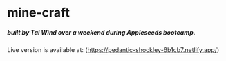 # mine-craft
##### built by Tal Wind over a weekend during Appleseeds bootcamp.
Live version is available at: (https://pedantic-shockley-6b1cb7.netlify.app/)
